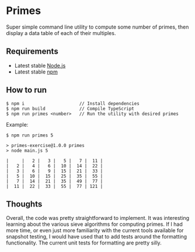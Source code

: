 # Primes

Super simple command line utility to compute some number of primes, then display a data table of each of their multiples.

## Requirements

- Latest stable [Node.js](https://nodejs.org/en/)
- Latest stable [npm](https://docs.npmjs.com/downloading-and-installing-node-js-and-npm)

## How to run

```
$ npm i                     // Install dependencies
$ npm run build             // Compile TypeScript
$ npm run primes <number>   // Run the utility with desired primes
```

Example:

```
$ npm run primes 5

> primes-exercise@1.0.0 primes
> node main.js 5

|     |   2 |   3 |   5 |   7 |  11 |
|   2 |   4 |   6 |  10 |  14 |  22 |
|   3 |   6 |   9 |  15 |  21 |  33 |
|   5 |  10 |  15 |  25 |  35 |  55 |
|   7 |  14 |  21 |  35 |  49 |  77 |
|  11 |  22 |  33 |  55 |  77 | 121 |
```
## Thoughts

Overall, the code was pretty straightforward to implement. It was interesting learning about the various sieve
algorithms for computing primes. If I had more time, or even just more familiarity with the current tools available
for snapshot testing, I would have used that to add tests around the formatting functionality. The current unit tests
for formatting are pretty silly.
